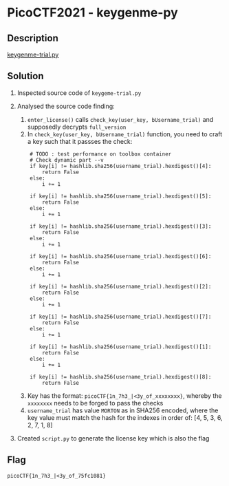 # PicoCTF2021 - keygenme-py

## Description
[keygenme-trial.py](./keygenme-trial.py)

## Solution
1. Inspected source code of ```keygeme-trial.py```

2. Analysed the source code finding:

    1. ```enter_license()``` calls ```check_key(user_key, bUsername_trial)``` and supposedly decrypts ```full_version``` 
    2. In ```check_key(user_key, bUsername_trial)``` function, you need to craft a key such that it passses the check:
    ```
        # TODO : test performance on toolbox container
        # Check dynamic part --v
        if key[i] != hashlib.sha256(username_trial).hexdigest()[4]:
            return False
        else:
            i += 1

        if key[i] != hashlib.sha256(username_trial).hexdigest()[5]:
            return False
        else:
            i += 1

        if key[i] != hashlib.sha256(username_trial).hexdigest()[3]:
            return False
        else:
            i += 1

        if key[i] != hashlib.sha256(username_trial).hexdigest()[6]:
            return False
        else:
            i += 1

        if key[i] != hashlib.sha256(username_trial).hexdigest()[2]:
            return False
        else:
            i += 1

        if key[i] != hashlib.sha256(username_trial).hexdigest()[7]:
            return False
        else:
            i += 1

        if key[i] != hashlib.sha256(username_trial).hexdigest()[1]:
            return False
        else:
            i += 1

        if key[i] != hashlib.sha256(username_trial).hexdigest()[8]:
            return False
    ```
    3. Key has the format: ```picoCTF{1n_7h3_|<3y_of_xxxxxxxx}```, whereby the ```xxxxxxxx``` needs to be forged to pass the checks
    4. ```username_trial``` has value ```MORTON``` as in SHA256 encoded, where the key value must match the hash for the indexes in order of: \[4, 5, 3, 6, 2, 7, 1, 8\]
3. Created ```script.py``` to generate the license key which is also the flag

## Flag
```picoCTF{1n_7h3_|<3y_of_75fc1081}```